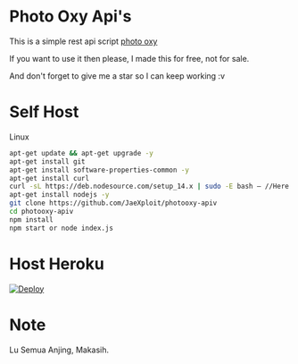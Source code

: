 # Photo Oxy Api's
This is a simple rest api script [photo oxy](https://photooxy.com)

If you want to use it then please, I made this for free, not for sale.

And don't forget to give me a star so I can keep working :v

# Self Host

Linux
```bash
apt-get update && apt-get upgrade -y
apt-get install git
apt-get install software-properties-common -y
apt-get install curl
curl -sL https://deb.nodesource.com/setup_14.x | sudo -E bash – //Here I curse nodejs and npm version 14x
apt-get install nodejs -y
git clone https://github.com/JaeXploit/photooxy-apiv
cd photooxy-apiv
npm install
npm start or node index.js
```
# Host Heroku

[![Deploy](https://www.herokucdn.com/deploy/button.svg)](https://heroku.com/deploy?template=https://github.com/JaeXploit/photooxy-apiv)

# Note
Lu Semua Anjing, Makasih.
